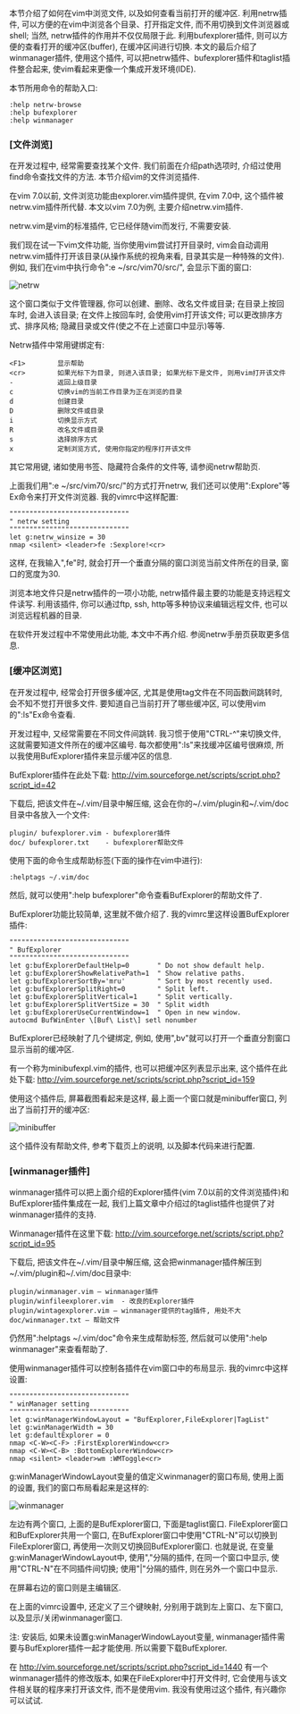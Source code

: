 本节介绍了如何在vim中浏览文件, 以及如何查看当前打开的缓冲区. 利用netrw插件, 可以方便的在vim中浏览各个目录、打开指定文件, 而不用切换到文件浏览器或shell; 当然, netrw插件的作用并不仅仅局限于此. 利用bufexplorer插件, 则可以方便的查看打开的缓冲区(buffer), 在缓冲区间进行切换. 本文的最后介绍了winmanager插件, 使用这个插件, 可以把netrw插件、bufexplorer插件和taglist插件整合起来, 使vim看起来更像一个集成开发环境(IDE). 

本节所用命令的帮助入口: 

```
:help netrw-browse
:help bufexplorer
:help winmanager 
```

### [文件浏览]

在开发过程中, 经常需要查找某个文件. 我们前面在介绍path选项时, 介绍过使用find命令查找文件的方法. 本节介绍vim的文件浏览插件. 

在vim 7.0以前, 文件浏览功能由explorer.vim插件提供, 在vim 7.0中, 这个插件被netrw.vim插件所代替. 本文以vim 7.0为例, 主要介绍netrw.vim插件. 

netrw.vim是vim的标准插件, 它已经伴随vim而发行, 不需要安装. 

我们现在试一下vim文件功能, 当你使用vim尝试打开目录时, vim会自动调用netrw.vim插件打开该目录(从操作系统的视角来看, 目录其实是一种特殊的文件). 例如, 我们在vim中执行命令":e ~/src/vim70/src/", 会显示下面的窗口: 

![netrw](images/netrw.png)

这个窗口类似于文件管理器, 你可以创建、删除、改名文件或目录; 在目录上按回车时, 会进入该目录; 在文件上按回车时, 会使用vim打开该文件; 可以更改排序方式、排序风格; 隐藏目录或文件(使之不在上述窗口中显示)等等. 

Netrw插件中常用键绑定有: 

```
<F1>        显示帮助
<cr>        如果光标下为目录, 则进入该目录; 如果光标下是文件, 则用vim打开该文件
-           返回上级目录
c           切换vim的当前工作目录为正在浏览的目录
d           创建目录 
D           删除文件或目录
i           切换显示方式
R           改名文件或目录
s           选择排序方式
x           定制浏览方式, 使用你指定的程序打开该文件 
```

其它常用键, 诸如使用书签、隐藏符合条件的文件等, 请参阅netrw帮助页. 

上面我们用":e ~/src/vim70/src/"的方式打开netrw, 我们还可以使用":Explore"等Ex命令来打开文件浏览器. 我的vimrc中这样配置: 

```
""""""""""""""""""""""""""""""
" netrw setting
""""""""""""""""""""""""""""""
let g:netrw_winsize = 30
nmap <silent> <leader>fe :Sexplore!<cr> 
```

这样, 在我输入",fe"时, 就会打开一个垂直分隔的窗口浏览当前文件所在的目录, 窗口的宽度为30. 

浏览本地文件只是netrw插件的一项小功能, netrw插件最主要的功能是支持远程文件读写. 利用该插件, 你可以通过ftp, ssh, http等多种协议来编辑远程文件, 也可以浏览远程机器的目录. 

在软件开发过程中不常使用此功能, 本文中不再介绍. 参阅netrw手册页获取更多信息. 

### [缓冲区浏览]

在开发过程中, 经常会打开很多缓冲区, 尤其是使用tag文件在不同函数间跳转时, 会不知不觉打开很多文件. 要知道自己当前打开了哪些缓冲区, 可以使用vim的":ls"Ex命令查看. 

开发过程中, 又经常需要在不同文件间跳转. 我习惯于使用"CTRL-^"来切换文件, 这就需要知道文件所在的缓冲区编号. 每次都使用":ls"来找缓冲区编号很麻烦, 所以我使用BufExplorer插件来显示缓冲区的信息. 

BufExplorer插件在此处下载: http://vim.sourceforge.net/scripts/script.php?script_id=42

下载后, 把该文件在~/.vim/目录中解压缩, 这会在你的~/.vim/plugin和~/.vim/doc目录中各放入一个文件: 

```
plugin/ bufexplorer.vim - bufexplorer插件
doc/ bufexplorer.txt    - bufexplorer帮助文件 
```

使用下面的命令生成帮助标签(下面的操作在vim中进行): 

```
:helptags ~/.vim/doc 
```

然后, 就可以使用":help bufexplorer"命令查看BufExplorer的帮助文件了. 

BufExplorer功能比较简单, 这里就不做介绍了. 我的vimrc里这样设置BufExplorer插件: 

```
""""""""""""""""""""""""""""""
" BufExplorer
""""""""""""""""""""""""""""""
let g:bufExplorerDefaultHelp=0       " Do not show default help.
let g:bufExplorerShowRelativePath=1  " Show relative paths.
let g:bufExplorerSortBy='mru'        " Sort by most recently used.
let g:bufExplorerSplitRight=0        " Split left.
let g:bufExplorerSplitVertical=1     " Split vertically.
let g:bufExplorerSplitVertSize = 30  " Split width
let g:bufExplorerUseCurrentWindow=1  " Open in new window.
autocmd BufWinEnter \[Buf\ List\] setl nonumber 
```

BufExplorer已经映射了几个键绑定, 例如, 使用",bv"就可以打开一个垂直分割窗口显示当前的缓冲区. 

有一个称为minibufexpl.vim的插件, 也可以把缓冲区列表显示出来, 这个插件在此处下载: http://vim.sourceforge.net/scripts/script.php?script_id=159

使用这个插件后, 屏幕截图看起来是这样, 最上面一个窗口就是minibuffer窗口, 列出了当前打开的缓冲区: 

![minibuffer](images/minibuffer.png)

这个插件没有帮助文件, 参考下载页上的说明, 以及脚本代码来进行配置. 

### [winmanager插件]

winmanager插件可以把上面介绍的Explorer插件(vim 7.0以前的文件浏览插件)和BufExplorer插件集成在一起, 我们上篇文章中介绍过的taglist插件也提供了对winmanager插件的支持. 

Winmanager插件在这里下载: http://vim.sourceforge.net/scripts/script.php?script_id=95

下载后, 把该文件在\~/.vim/目录中解压缩, 这会把winmanager插件解压到\~/.vim/plugin和~/.vim/doc目录中: 

```
plugin/winmanager.vim – winmanager插件
plugin/winfileexplorer.vim  - 改良的Explorer插件
plugin/wintagexplorer.vim – winmanager提供的tag插件, 用处不大
doc/winmanager.txt – 帮助文件 
```

仍然用":helptags \~/.vim/doc"命令来生成帮助标签, 然后就可以使用":help winmanager"来查看帮助了. 

使用winmanager插件可以控制各插件在vim窗口中的布局显示. 我的vimrc中这样设置: 

```
""""""""""""""""""""""""""""""
" winManager setting
""""""""""""""""""""""""""""""
let g:winManagerWindowLayout = "BufExplorer,FileExplorer|TagList"
let g:winManagerWidth = 30
let g:defaultExplorer = 0
nmap <C-W><C-F> :FirstExplorerWindow<cr>
nmap <C-W><C-B> :BottomExplorerWindow<cr>
nmap <silent> <leader>wm :WMToggle<cr> 
```

g:winManagerWindowLayout变量的值定义winmanager的窗口布局, 使用上面的设置, 我们的窗口布局看起来是这样的: 

![winmanager](images/winmanager.png)

左边有两个窗口, 上面的是BufExplorer窗口, 下面是taglist窗口. FileExplorer窗口和BufExplorer共用一个窗口, 在BufExplorer窗口中使用"CTRL-N"可以切换到FileExplorer窗口, 再使用一次则又切换回BufExplorer窗口. 也就是说, 在变量g:winManagerWindowLayout中, 使用","分隔的插件, 在同一个窗口中显示, 使用"CTRL-N"在不同插件间切换; 使用"|"分隔的插件, 则在另外一个窗口中显示. 

在屏幕右边的窗口则是主编辑区. 

在上面的vimrc设置中, 还定义了三个键映射, 分别用于跳到左上窗口、左下窗口, 以及显示/关闭winmanager窗口. 

注: 安装后, 如果未设置g:winManagerWindowLayout变量, winmanager插件需要与BufExplorer插件一起才能使用. 所以需要下载BufExplorer. 

在 http://vim.sourceforge.net/scripts/script.php?script_id=1440 有一个winmanager插件的修改版本, 如果在FileExplorer中打开文件时, 它会使用与该文件相关联的程序来打开该文件, 而不是使用vim. 我没有使用过这个插件, 有兴趣你可以试试. 